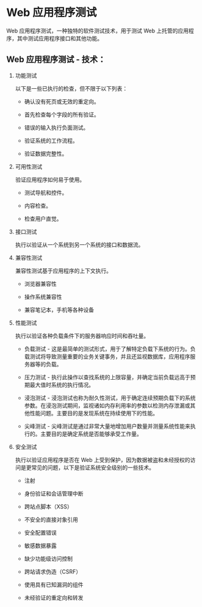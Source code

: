 # Web 应用程序测试

Web 应用程序测试，一种独特的软件测试技术，用于测试 Web 上托管的应用程序，其中测试应用程序接口和其他功能。

## Web 应用程序测试 - 技术：

1. 功能测试

    以下是一些已执行的检查，但不限于以下列表：

    * 确认没有死页或无效的重定向。

    * 首先检查每个字段的所有验证。

    * 错误的输入执行负面测试。

    * 验证系统的工作流程。

    * 验证数据完整性。

2. 可用性测试

    验证应用程序如何易于使用。

    * 测试导航和控件。

    * 内容检查。

    * 检查用户直觉。

3. 接口测试

    执行以验证从一个系统到另一个系统的接口和数据流。

4. 兼容性测试

    兼容性测试基于应用程序的上下文执行。

    * 浏览器兼容性

    * 操作系统兼容性

    * 兼容笔记本，手机等各种设备

5. 性能测试

    执行以验证各种负载条件下的服务器响应时间和吞吐量。

    * 负载测试 - 这是最简单的测试形式，用于了解特定负载下系统的行为。负载测试将导致测量重要的业务关键事务，并且还监视数据库，应用程序服务器等的负载。

    * 压力测试 - 执行此操作以查找系统的上限容量，并确定当前负载远高于预期最大值时系统的执行情况。

    * 浸泡测试 - 浸泡测试也称为耐久性测试，用于确定连续预期负载下的系统参数。在浸泡测试期间，监视诸如内存利用率的参数以检测内存泄漏或其他性能问题。主要目的是发现系统在持续使用下的性能。

    * 尖峰测试 - 尖峰测试是通过非常大量地增加用户数量并测量系统性能来执行的。主要目的是确定系统是否能够承受工作量。

6. 安全测试

    执行以验证应用程序是否在 Web 上受到保护，因为数据被盗和未经授权的访问是更常见的问题，以下是验证系统安全级别的一些技术。

    * 注射

    * 身份验证和会话管理中断

    * 跨站点脚本（XSS）

    * 不安全的直接对象引用

    * 安全配置错误

    * 敏感数据暴露

    * 缺少功能级访问控制

    * 跨站请求伪造（CSRF）

    * 使用具有已知漏洞的组件

    * 未经验证的重定向和转发
